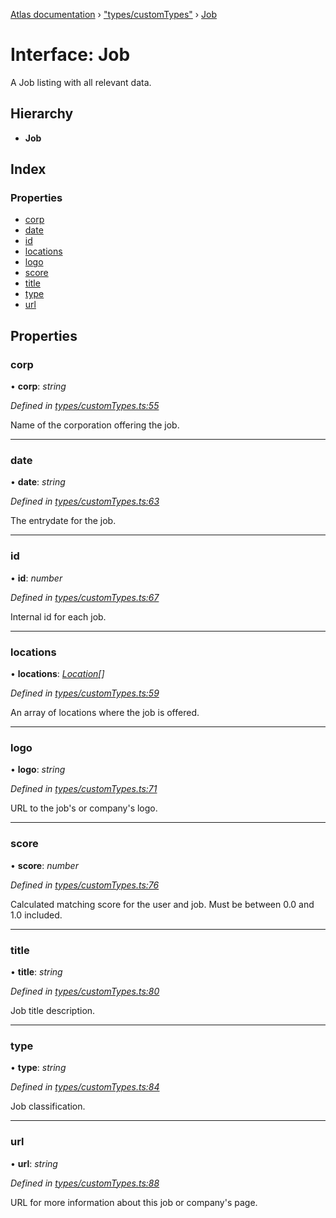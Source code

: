 [Atlas documentation](../globals.md) › ["types/customTypes"](../modules/_types_customtypes_.md) › [Job](_types_customtypes_.job.md)

# Interface: Job

A Job listing with all relevant data.

## Hierarchy

* **Job**

## Index

### Properties

* [corp](_types_customtypes_.job.md#corp)
* [date](_types_customtypes_.job.md#date)
* [id](_types_customtypes_.job.md#id)
* [locations](_types_customtypes_.job.md#locations)
* [logo](_types_customtypes_.job.md#logo)
* [score](_types_customtypes_.job.md#score)
* [title](_types_customtypes_.job.md#title)
* [type](_types_customtypes_.job.md#type)
* [url](_types_customtypes_.job.md#url)

## Properties

###  corp

• **corp**: *string*

*Defined in [types/customTypes.ts:55](https://github.com/chronark/atlas/blob/4376b4d/src/types/customTypes.ts#L55)*

Name of the corporation offering the job.

___

###  date

• **date**: *string*

*Defined in [types/customTypes.ts:63](https://github.com/chronark/atlas/blob/4376b4d/src/types/customTypes.ts#L63)*

The entrydate for the job.

___

###  id

• **id**: *number*

*Defined in [types/customTypes.ts:67](https://github.com/chronark/atlas/blob/4376b4d/src/types/customTypes.ts#L67)*

Internal id for each job.

___

###  locations

• **locations**: *[Location](../modules/_types_customtypes_.md#location)[]*

*Defined in [types/customTypes.ts:59](https://github.com/chronark/atlas/blob/4376b4d/src/types/customTypes.ts#L59)*

An array of locations where the job is offered.

___

###  logo

• **logo**: *string*

*Defined in [types/customTypes.ts:71](https://github.com/chronark/atlas/blob/4376b4d/src/types/customTypes.ts#L71)*

URL to the job's or company's logo.

___

###  score

• **score**: *number*

*Defined in [types/customTypes.ts:76](https://github.com/chronark/atlas/blob/4376b4d/src/types/customTypes.ts#L76)*

Calculated matching score for the user and job.
Must be between 0.0 and 1.0 included.

___

###  title

• **title**: *string*

*Defined in [types/customTypes.ts:80](https://github.com/chronark/atlas/blob/4376b4d/src/types/customTypes.ts#L80)*

Job title description.

___

###  type

• **type**: *string*

*Defined in [types/customTypes.ts:84](https://github.com/chronark/atlas/blob/4376b4d/src/types/customTypes.ts#L84)*

Job classification.

___

###  url

• **url**: *string*

*Defined in [types/customTypes.ts:88](https://github.com/chronark/atlas/blob/4376b4d/src/types/customTypes.ts#L88)*

URL for more information about this job or company's page.
